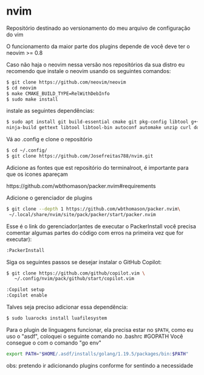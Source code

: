 # nvim
Repositório destinado ao versionamento do meu arquivo de configuração do vim

O funcionamento da maior parte dos plugins depende de você deve ter o neovim >= 0.8

Caso não haja o neovim nessa versão nos repositórios da sua distro eu recomendo que instale o neovim usando os seguintes comandos:
```sh
$ git clone https://github.com/neovim/neovim
$ cd neovim
$ make CMAKE_BUILD_TYPE=RelWithDebInfo
$ sudo make install
```
<p>
instale as seguintes dependências:
  
```sh
$ sudo apt install git build-essential cmake git pkg-config libtool g++ libunibilium4 libunibilium-dev \
ninja-build gettext libtool libtool-bin autoconf automake unzip curl doxygen lua-term lua-term-dev luarocks
```
Vá ao .config e clone o repositório

```sh
$ cd ~/.config/
$ git clone https://github.com/Josefreitas788/nvim.git
```

Adicione as fontes que est repositório do terminalroot, é importante para que os icones apareçam
<p>
    https://github.com/wbthomason/packer.nvim#requirements
    <p>  

Adicione o gerenciador de plugins
```sh
$ git clone --depth 1 https://github.com/wbthomason/packer.nvim\
 ~/.local/share/nvim/site/pack/packer/start/packer.nvim
 ```

  
Esse é o link do gerenciador(antes de executar o PackerInstall você precisa comentar algumas partes do código com erros na primeira vez que for executar):
 
  ```sh
  :PackerInstall
 ```

Siga os seguintes passos se desejar instalar o GitHub Copilot:
```sh
$ git clone https://github.com/github/copilot.vim \
   ~/.config/nvim/pack/github/start/copilot.vim
 ```
```sh
:Copilot setup
:Copilot enable
```
 
Talves seja preciso adicionar essa dependência:
```sh
$ sudo luarocks install luafilesystem
```


Para o plugin de linguagens funcionar, ela precisa estar no ```$PATH```, como eu uso o "asdf", coloquei o seguinte comando no .bashrc
#GOPATH
Você consegue o com o comando "go env"
```sh
export PATH="$HOME/.asdf/installs/golang/1.19.5/packages/bin:$PATH"
```



obs: pretendo ir adicionando plugins conforme for sentindo a necessidade
